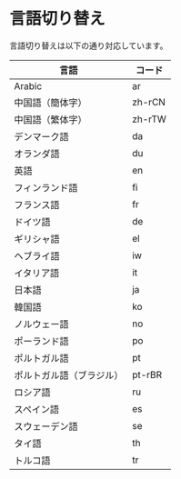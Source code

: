 # 言語切り替え

言語切り替えは以下の通り対応しています。

| 言語           | コード    |
|--------------|--------|
| Arabic       | ar     |
| 中国語（簡体字）     | zh-rCN |
| 中国語（繁体字）     | zh-rTW |
| デンマーク語       | da     |
| オランダ語        | du     |
| 英語           | en     |
| フィンランド語      | fi     |
| フランス語        | fr     |
| ドイツ語         | de     |
| ギリシャ語        | el     |
| ヘブライ語        | iw     |
| イタリア語        | it     |
| 日本語          | ja     |
| 韓国語          | ko     |
| ノルウェー語       | no     |
| ポーランド語       | po     |
| ポルトガル語       | pt     |
| ポルトガル語（ブラジル） | pt-rBR |
| ロシア語         | ru     |
| スペイン語        | es     |
| スウェーデン語      | se     |
| タイ語          | th     |
| トルコ語         | tr     |
